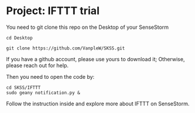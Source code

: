 # Project: IFTTT trial 
You need to git clone this repo on the Desktop of your SenseStorm
```
cd Desktop

git clone https://github.com/VanpleW/SKSS.git
```
If you have a github account, please use yours to download it; Otherwise, please reach out for help.

Then you need to open the code by:
```
cd SKSS/IFTTT
sudo geany notification.py &
```
Follow the instruction inside and explore more about IFTTT on SenseStorm.
